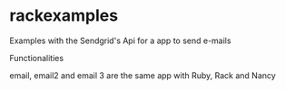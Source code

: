 rackexamples
============

Examples with the Sendgrid's Api for a app to send e-mails

Functionalities
 
email, email2 and email 3 are the same app with Ruby, Rack and Nancy
